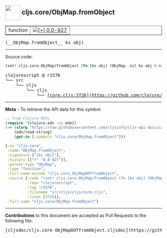 ## <img width="48px" valign="middle" src="http://i.imgur.com/Hi20huC.png"> cljs.core/ObjMap.fromObject

 <table border="1">
<tr>

<td>function</td>
<td><a href="https://github.com/cljsinfo/cljs-api-docs/tree/0.0-927"><img valign="middle" alt="[+] 0.0-927" src="https://img.shields.io/badge/+-0.0--927-lightgrey.svg"></a> </td>
</tr>
</table>

 <samp>
(__ObjMap.fromObject__ ks obj)<br>
</samp>

---





Source code:

```clj
(set! cljs.core.ObjMap/fromObject (fn [ks obj] (ObjMap. nil ks obj 0 nil)))
```

 <pre>
clojurescript @ r1576
└── src
    └── cljs
        └── cljs
            └── <ins>[core.cljs:3726](https://github.com/clojure/clojurescript/blob/r1576/src/cljs/cljs/core.cljs#L3726)</ins>
</pre>


---

__Meta__ - To retrieve the API data for this symbol:

```clj
;; from Clojure REPL
(require '[clojure.edn :as edn])
(-> (slurp "https://raw.githubusercontent.com/cljsinfo/cljs-api-docs/catalog/cljs-api.edn")
    (edn/read-string)
    (get-in [:symbols "cljs.core/ObjMap.fromObject"]))
```

```clj
{:ns "cljs.core",
 :name "ObjMap.fromObject",
 :signature ["[ks obj]"],
 :history [["+" "0.0-927"]],
 :parent-type "ObjMap",
 :type "function",
 :full-name-encode "cljs.core_ObjMapDOTfromObject",
 :source {:code "(set! cljs.core.ObjMap/fromObject (fn [ks obj] (ObjMap. nil ks obj 0 nil)))",
          :repo "clojurescript",
          :tag "r1576",
          :filename "src/cljs/cljs/core.cljs",
          :lines [3726]},
 :full-name "cljs.core/ObjMap.fromObject"}

```

---

__Contributions__ to this document are accepted as Pull Requests to the following file:

 <pre>
[cljsdoc/cljs.core_ObjMapDOTfromObject.cljsdoc](https://github.com/cljsinfo/cljs-api-docs/blob/master/cljsdoc/cljs.core_ObjMapDOTfromObject.cljsdoc)
</pre>

